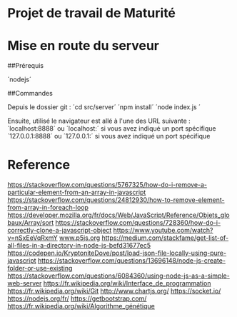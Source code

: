 # Projet de travail de Maturité

# Mise en route du serveur

##Prérequis

´nodejs´


##Commandes

Depuis le dossier git :
´cd src/server´
´npm install´
´node index.js <port>´

Ensuite, utilisé le navigateur est allé à l'une des URL suivante :
´localhost:8888´ ou ´localhost:<port>´ si vous avez indiqué un port spécifique
´127.0.0.1:8888´ ou ´127.0.0.1:<port>´ si vous avez indiqué un port spécifique

# Reference
https://stackoverflow.com/questions/5767325/how-do-i-remove-a-particular-element-from-an-array-in-javascript
https://stackoverflow.com/questions/24812930/how-to-remove-element-from-array-in-foreach-loop
https://developer.mozilla.org/fr/docs/Web/JavaScript/Reference/Objets_globaux/Array/sort
https://stackoverflow.com/questions/728360/how-do-i-correctly-clone-a-javascript-object
https://www.youtube.com/watch?v=nSxEeVqRxmY
www.p5js.org
https://medium.com/stackfame/get-list-of-all-files-in-a-directory-in-node-js-befd31677ec5
https://codepen.io/KryptoniteDove/post/load-json-file-locally-using-pure-javascript
https://stackoverflow.com/questions/13696148/node-js-create-folder-or-use-existing
https://stackoverflow.com/questions/6084360/using-node-js-as-a-simple-web-server
https://fr.wikipedia.org/wiki/Interface_de_programmation
https://fr.wikipedia.org/wiki/Git
http://www.chartjs.org/
https://socket.io/
https://nodejs.org/fr/
https://getbootstrap.com/
https://fr.wikipedia.org/wiki/Algorithme_génétique